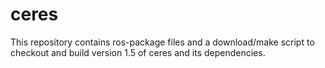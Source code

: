 ceres
=====

This repository contains ros-package files and a download/make script to checkout and build version 1.5 of ceres and its dependencies.

